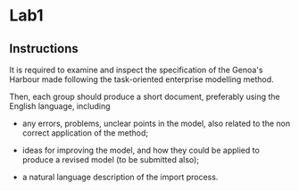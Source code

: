 # Lab1

## Instructions

It is required to examine and inspect the specification of the Genoa's Harbour made following the task-oriented enterprise modelling method.

Then, each group should produce a short document, preferably using the English language, including

- any errors, problems, unclear points in the model, also related to the non correct application of the method;

- ideas for improving the model, and how they could be applied to produce a revised model (to be submitted also);

- a natural language description of the import process.